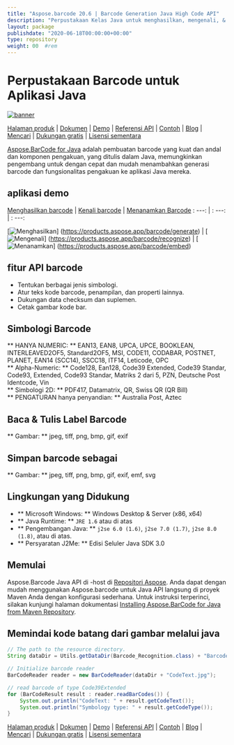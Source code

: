 ```yaml
---
title: "Aspose.barcode 20.6 | Barcode Generation Java High Code API" 
description: "Perpustakaan Kelas Java untuk menghasilkan, mengenali, & mengonversi barcode. Mendukung simbologi numerik, alfa-numerik, dan 2D. Kustomisasi barcode di aplikasi java Anda." 
layout: package
publishdate: "2020-06-18T00:00:00+00:00"
type: repository
weight: 00	#rem
---
```


# Perpustakaan Barcode untuk Aplikasi Java
[![banner](../aspose_barcode-for-java-banner.png)](./)

[Halaman produk](https://products.aspose.com/barcode/java) | [Dokumen](https://docs.aspose.com/barcode/java/) | [Demo](https://products.aspose.app/barcode/family) | [Referensi API](https://apireference.aspose.com/barcode/java) | [Contoh](https://github.com/aspose-barcode/Aspose.BarCode-for-Java) | [Blog](https://blog.aspose.com/category/barcode/) | [Mencari](https://search.aspose.com/) | [Dukungan gratis](https://forum.aspose.com/c/barcode) | [Lisensi sementara](https://purchase.aspose.com/temporary-license)

[Aspose.BarCode for Java](https://products.aspose.com/barcode/java) adalah pembuatan barcode yang kuat dan andal dan komponen pengakuan, yang ditulis dalam Java, memungkinkan pengembang untuk dengan cepat dan mudah menambahkan generasi barcode dan fungsionalitas pengakuan ke aplikasi Java mereka.

## aplikasi demo

[Menghasilkan barcode](https://products.aspose.app/barcode/generate) | [Kenali barcode](https://products.aspose.app/barcode/recognize) | [Menanamkan Barcode](https://products.aspose.app/barcode/embed)
: ---: | : ---: | : ---:

[![Menghasilkan](https://products.aspose.app/barcode/generate/img/aspose_generate-app-48.png)] (https://products.aspose.app/barcode/generate) | [![Mengenali](https://products.aspose.app/barcode/recognize/img/aspose_recognize-app-48.png)] (https://products.aspose.app/barcode/recognize) | [![Menanamkan](https://products.aspose.app/barcode/embed/img/aspose_embed-app-48.png)] (https://products.aspose.app/barcode/embed)

## fitur API barcode
- Tentukan berbagai jenis simbologi.
- Atur teks kode barcode, penampilan, dan properti lainnya.
- Dukungan data checksum dan suplemen.
- Cetak gambar kode bar.

## Simbologi Barcode
** HANYA NUMERIC: ** EAN13, EAN8, UPCA, UPCE, BOOKLEAN, INTERLEAVED2OF5, Standard2OF5, MSI, CODE11, CODABAR, POSTNET, PLANET, EAN14 (SCC14), SSCC18, ITF14, Leticode, OPC \
** Alpha-Numeric: ** Code128, Ean128, Code39 Extended, Code39 Standar, Code93, Extended, Code93 Standar, Matriks 2 dari 5, PZN, Deutsche Post Identcode, Vin \
** Simbologi 2D: ** PDF417, Datamatrix, QR, Swiss QR (QR Bill) \
** PENGATURAN hanya penyandian: ** Australia Post, Aztec

## Baca & Tulis Label Barcode
** Gambar: ** jpeg, tiff, png, bmp, gif, exif

## Simpan barcode sebagai
** Gambar: ** jpeg, tiff, png, bmp, gif, exif, emf, svg

## Lingkungan yang Didukung
- ** Microsoft Windows: ** Windows Desktop & Server (x86, x64)
- ** Java Runtime: ** `JRE 1.6` atau di atas
- ** Pengembangan Java: ** `j2se 6.0 (1.6)`, `j2se 7.0 (1.7)`, `j2se 8.0 (1.8)`, atau di atas.
- ** Persyaratan J2Me: ** Edisi Seluler Java SDK 3.0

## Memulai

Aspose.Barcode Java API di -host di [Repositori Aspose](https://repository.aspose.com/barcode/). Anda dapat dengan mudah menggunakan Aspose.barcode untuk Java API langsung di proyek Maven Anda dengan konfigurasi sederhana. Untuk instruksi terperinci, silakan kunjungi halaman dokumentasi [Installing Aspose.BarCode for Java from Maven Repository](https://docs.aspose.com/barcode/java/installation/).

## Memindai kode batang dari gambar melalui java

```java
// The path to the resource directory.
String dataDir = Utils.getDataDir(Barcode_Recognition.class) + "BarcodeReader/basic_features/";

// Initialize barcode reader
BarCodeReader reader = new BarCodeReader(dataDir + "CodeText.jpg");

// read barcode of type Code39Extended
for (BarCodeResult result : reader.readBarCodes()) {
    System.out.println("CodeText: " + result.getCodeText());
    System.out.println("Symbology type: " + result.getCodeType());
}
```

[Halaman produk](https://products.aspose.com/barcode/java) | [Dokumen](https://docs.aspose.com/barcode/java/) | [Demo](https://products.aspose.app/barcode/family) | [Referensi API](https://apireference.aspose.com/barcode/java) | [Contoh](https://github.com/aspose-barcode/Aspose.BarCode-for-Java) | [Blog](https://blog.aspose.com/category/barcode/) | [Mencari](https://search.aspose.com/) | [Dukungan gratis](https://forum.aspose.com/c/barcode) | [Lisensi sementara](https://purchase.aspose.com/temporary-license)

